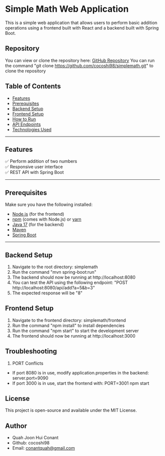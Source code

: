# Simple Math Web Application

This is a simple web application that allows users to perform basic addition operations using a frontend built with React and a backend built with Spring Boot.

## Repository

You can view or clone the repository here: [GitHub Repository](https://github.com/cocoshi98/simplemath)
You can run the command "git clone https://github.com/cocoshi98/simplemath.git" to clone the repository

## **Table of Contents**
- [Features](#features)
- [Prerequisites](#prerequisites)
- [Backend Setup](#backend-setup)
- [Frontend Setup](#frontend-setup)
- [How to Run](#how-to-run)
- [API Endpoints](#api-endpoints)
- [Technologies Used](#technologies-used)

---

## **Features**
✅ Perform addition of two numbers  
✅ Responsive user interface  
✅ REST API with Spring Boot  

---


## **Prerequisites**
Make sure you have the following installed:

- [Node.js](https://nodejs.org/) (for the frontend)
- [npm](https://www.npmjs.com/) (comes with Node.js) or [yarn](https://yarnpkg.com/)
- [Java 17](https://adoptium.net/) (for the backend)
- [Maven](https://maven.apache.org/)
- [Spring Boot](https://spring.io/projects/spring-boot)

---

## **Backend Setup**
1. Navigate to the root directory: simplemath
2. Run the command "mvn spring-boot:run"
3. The backend should now be running at http://localhost:8080
4. You can test the API using the following endpoint: "POST http://localhost:8080/api/add?a=5&b=3"
5. The expected response will be "8"


## **Frontend Setup**
1. Navigate to the frontend directory: simplemath/frontend
2. Run the command "npm install" to install dependencies
3. Run the command "npm start" to start the development server
4. The frontend should now be running at http://localhost:3000

## **Troubleshooting**
1. PORT Conflicts
- If port 8080 is in use, modify application.properties in the backend: server.port=9090
- If port 3000 is in use, start the frontend with: PORT=3001 npm start

## **License**
This project is open-source and available under the MIT License.

## **Author**
- Quah Joon Hui Conant
- Github: cocoshi98
- Email: conantquah@gmail.com


